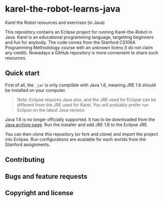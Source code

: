 karel-the-robot-learns-java
===========================

Karel the Robot resources and exercises (in Java)

This repository contains an Eclipse project for running Karel-the-Robot in Java. Karel is an educational programming language, targetting beginners and fun for anybody. The code comes from the Stanford CS106A Programming Methodology course with an unknown licens (I do not claim any credit). Nowadays a GitHub repository is more convenient to share such resources. 

## Quick start

First of all, the ``.jar`` is only comptible with Java 1.6, meaning JRE 1.6 should be installed on your computer.

> Note: Eclipse requires Java also, and the JRE used for Eclipse can be different from the JRE used for Karel. You will probably prefer run Eclipse on the latest Java version.

Java 1.6 is no longer officially supported. It has to be downloaded from the [Java archive page][java-archive]. Run the installer and add JRE 1.6 to the Eclipse JRE.

You can then clone this repository (or fork and clone) and import the project into Eclipse. Run configurations are available for each worlds from the Stanford assignments.

## Contributing

## Bugs and feature requests

## Copyright and license

[java-archive]: http://www.oracle.com/technetwork/java/javase/downloads/java-archive-downloads-javase6-419409.html
